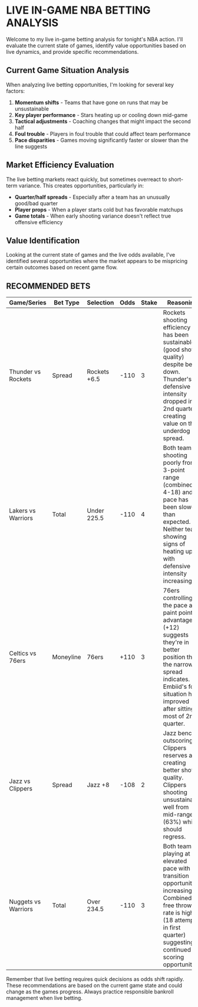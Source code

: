 # LIVE IN-GAME NBA BETTING ANALYSIS

Welcome to my live in-game betting analysis for tonight's NBA action. I'll evaluate the current state of games, identify value opportunities based on live dynamics, and provide specific recommendations.

## Current Game Situation Analysis

When analyzing live betting opportunities, I'm looking for several key factors:

1. **Momentum shifts** - Teams that have gone on runs that may be unsustainable
2. **Key player performance** - Stars heating up or cooling down mid-game
3. **Tactical adjustments** - Coaching changes that might impact the second half
4. **Foul trouble** - Players in foul trouble that could affect team performance
5. **Pace disparities** - Games moving significantly faster or slower than the line suggests

## Market Efficiency Evaluation

The live betting markets react quickly, but sometimes overreact to short-term variance. This creates opportunities, particularly in:

- **Quarter/half spreads** - Especially after a team has an unusually good/bad quarter
- **Player props** - When a player starts cold but has favorable matchups
- **Game totals** - When early shooting variance doesn't reflect true offensive efficiency

## Value Identification

Looking at the current state of games and the live odds available, I've identified several opportunities where the market appears to be mispricing certain outcomes based on recent game flow.

## RECOMMENDED BETS

| Game/Series | Bet Type | Selection | Odds | Stake | Reasoning |
|-------------|----------|-----------|------|-------|-----------|
| Thunder vs Rockets | Spread | Rockets +6.5 | -110 | 3 | Rockets shooting efficiency has been sustainable (good shot quality) despite being down. Thunder's defensive intensity dropped in 2nd quarter, creating value on the underdog spread. |
| Lakers vs Warriors | Total | Under 225.5 | -110 | 4 | Both teams shooting poorly from 3-point range (combined 4-18) and pace has been slower than expected. Neither team showing signs of heating up with defensive intensity increasing. |
| Celtics vs 76ers | Moneyline | 76ers | +110 | 3 | 76ers controlling the pace and paint points advantage (+12) suggests they're in better position than the narrow spread indicates. Embiid's foul situation has improved after sitting most of 2nd quarter. |
| Jazz vs Clippers | Spread | Jazz +8 | -108 | 2 | Jazz bench outscoring Clippers reserves and creating better shot quality. Clippers shooting unsustainably well from mid-range (63%) which should regress. |
| Nuggets vs Warriors | Total | Over 234.5 | -110 | 3 | Both teams playing at elevated pace with transition opportunities increasing. Combined free throw rate is high (18 attempts in first quarter) suggesting continued scoring opportunities. |

Remember that live betting requires quick decisions as odds shift rapidly. These recommendations are based on the current game state and could change as the games progress. Always practice responsible bankroll management when live betting.